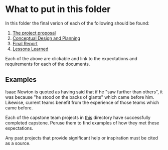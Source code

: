 # What to put in this folder

In this folder the final verion of each of the following should be found:

1. [The project proposal](https://github.com/Michaelwwest98/DARPA-Drone-Triage-Sensing-System/blob/main/Reports/DARPA_Drone_Triage_Project_Proposal_Revision.pdf)
2. [Conceptual Design and Planning](https://github.com/TnTech-ECE/StarterRepo/blob/8979e1445f6a24c35b43196b08c25d6c5497d1a5/Reports/DesignPhase1.md)
3. [Final Report](https://github.com/TnTech-ECE/StarterRepo/blob/2ec7fa8f6471a12fe058d78877ed54082690cfc5/Reports/FinalReport.md)
4. [Lessons Learned](https://github.com/TnTech-ECE/CapstoneStarterRepo/blob/main/Reports/Lessons%20Learned.md)

Each of the above are clickable and link to the expectations and requirements for each of the documents.

## Examples

Isaac Newton is quoted as having said that if he "saw further than others", it was because "he stood on the backs of giants" which came before him. Likewise, current teams benefit from the experience of those teams which came before. 

Each of the capstone team projects in [this](https://github.com/TnTech-ECE) directory have successfully completed capstone. Peruse them to find examples of how they met these expectations. 

Any past projects that provide significant help or inspiration must be cited as a source.
